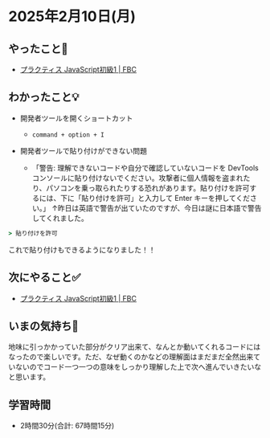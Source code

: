 # 2025年2月10日(月)

## やったこと📝
- [プラクティス JavaScript初級1 \| FBC](https://bootcamp.fjord.jp/practices/274)

## わかったこと💡
- 開発者ツールを開くショートカット
  - `command + option + I`
- 開発者ツールで貼り付けができない問題

  - 「警告: 理解できないコードや自分で確認していないコードを DevTools コンソールに貼り付けないでください。攻撃者に個人情報を盗まれたり、パソコンを乗っ取られたりする恐れがあります。貼り付けを許可するには、下に「貼り付けを許可」と入力して Enter キーを押してください。」
↑昨日は英語で警告が出ていたのですが、今日は謎に日本語で警告してくれました。
```ruby
> 貼り付けを許可
```
これで貼り付けもできるようになりました！！

## 次にやること✅
- [プラクティス JavaScript初級1 \| FBC](https://bootcamp.fjord.jp/practices/274)

## いまの気持ち🫶
地味に引っかかっていた部分がクリア出来て、なんとか動いてくれるコードにはなったので楽しいです。ただ、なぜ動くのかなどの理解面はまだまだ全然出来ていないのでコード一つ一つの意味をしっかり理解した上で次へ進んでいきたいなと思います。

## 学習時間
- 2時間30分(合計: 67時間15分)
